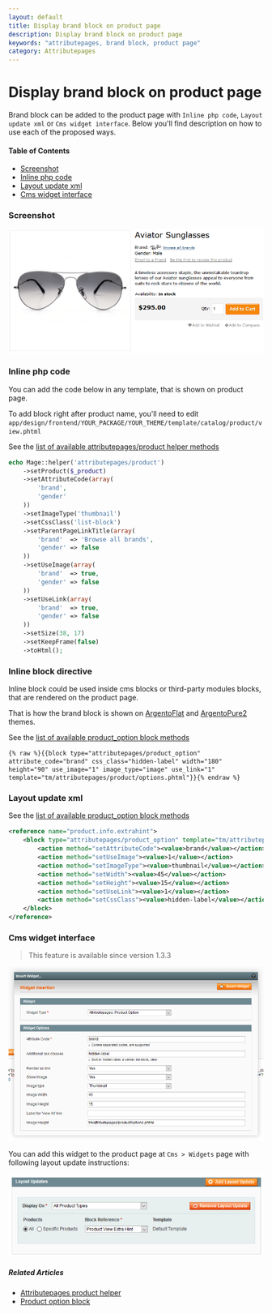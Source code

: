 ```yaml
---
layout: default
title: Display brand block on product page
description: Display brand block on product page
keywords: "attributepages, brand block, product page"
category: Attributepages
---
```


# Display brand block on product page

Brand block can be added to the product page with `Inline php code`,
`Layout update xml` or `Cms widget interface`. Below you'll find description
on how to use each of the proposed ways.

#### Table of Contents

- [Screenshot](#screenshot)
- [Inline php code](#inline-php-code)
- [Layout update xml](#layout-update-xml)
- [Cms widget interface](#cms-widget-interface)

### Screenshot

![Brand block on product page](/images/attributepages/use-cases/brand_block_on_product_page.png)

### Inline php code

You can add the code below in any template, that is shown on product page.

To add block right after product name, you'll need to edit
`app/design/frontend/YOUR_PACKAGE/YOUR_THEME/template/catalog/product/view.phtml`

See the [list of available attributepages/product helper methods][product_helper_methods]

```php
echo Mage::helper('attributepages/product')
    ->setProduct($_product)
    ->setAttributeCode(array(
        'brand',
        'gender'
    ))
    ->setImageType('thumbnail')
    ->setCssClass('list-block')
    ->setParentPageLinkTitle(array(
        'brand'  => 'Browse all brands',
        'gender' => false
    ))
    ->setUseImage(array(
        'brand'  => true,
        'gender' => false
    ))
    ->setUseLink(array(
        'brand'  => true,
        'gender' => false
    ))
    ->setSize(38, 17)
    ->setKeepFrame(false)
    ->toHtml();
```

### Inline block directive

Inline block could be used inside cms blocks or third-party modules blocks, that
are rendered on the product page.

That is how the brand block is shown on [ArgentoFlat](/argento/flat/#brand-logo-on-product-page) and
[ArgentoPure2](/argento/pure2/product-page/#brand-information) themes.

See the [list of available product_option block methods][product_option_block_methods]

```
{% raw %}{{block type="attributepages/product_option" attribute_code="brand" css_class="hidden-label" width="180" height="90" use_image="1" image_type="image" use_link="1" template="tm/attributepages/product/options.phtml"}}{% endraw %}
```

### Layout update xml

See the [list of available product_option block methods][product_option_block_methods]

```xml
<reference name="product.info.extrahint">
    <block type="attributepages/product_option" template="tm/attributepages/product/options.phtml" name="attributepage_brand">
        <action method="setAttributeCode"><value>brand</value></action>
        <action method="setUseImage"><value>1</value></action>
        <action method="setImageType"><value>thumbnail</value></action>
        <action method="setWidth"><value>45</value></action>
        <action method="setHeight"><value>15</value></action>
        <action method="setUseLink"><value>1</value></action>
        <action method="setCssClass"><value>hidden-label</value></action>
    </block>
</reference>
```

### Cms widget interface

> This feature is available since version 1.3.3

![Widget popup](/images/attributepages/widget.png)

You can add this widget to the product page at `Cms > Widgets` page with
following layout update instructions:

![Layout update instructions](/images/attributepages/cms_widget_layout_updates.png)

##### Related Articles
- [Attributepages product helper][product_helper]
- [Product option block][product_option_block]

[product_helper]: /m1/attributepages/widgets-and-blocks/product-option-helper/ "'attributepages/product' helper"
[product_helper_methods]: /m1/attributepages/widgets-and-blocks/product-option-helper/#helper-methods "List of available 'attributepages/product' helper methods"
[product_option_block]: /m1/attributepages/widgets-and-blocks/product-option-block/ "'Product option' block"
[product_option_block_methods]: /m1/attributepages/widgets-and-blocks/product-option-block/#block-methods "List of available 'Product option' methods"

